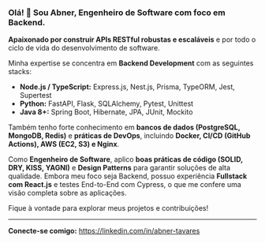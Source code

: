 ### Olá! 👋 Sou Abner, Engenheiro de Software com foco em Backend.

**Apaixonado por construir APIs RESTful robustas e escaláveis** e por todo o ciclo de vida do desenvolvimento de software.

Minha expertise se concentra em **Backend Development** com as seguintes stacks:

* **Node.js / TypeScript:** Express.js, Nest.js, Prisma, TypeORM, Jest, Supertest
* **Python:** FastAPI, Flask, SQLAlchemy, Pytest, Unittest
* **Java 8+:** Spring Boot, Hibernate, JPA, JUnit, Mockito

Também tenho forte conhecimento em **bancos de dados (PostgreSQL, MongoDB, Redis)** e **práticas de DevOps**, incluindo **Docker, CI/CD (GitHub Actions), AWS (EC2, S3) e Nginx**.

Como **Engenheiro de Software**, aplico **boas práticas de código (SOLID, DRY, KISS, YAGNI)** e **Design Patterns** para garantir soluções de alta qualidade. Embora meu foco seja Backend, possuo experiência **Fullstack com React.js** e testes End-to-End com Cypress, o que me confere uma visão completa sobre as aplicações.

Fique à vontade para explorar meus projetos e contribuições!

---

**Conecte-se comigo:**
https://linkedin.com/in/abner-tavares



<!--
**AbnerTavares14/AbnerTavares14** is a ✨ _special_ ✨ repository because its `README.md` (this file) appears on your GitHub profile.

Here are some ideas to get you started:

- 🔭 I’m currently working on ...
- 🌱 I’m currently learning ...
- 👯 I’m looking to collaborate on ...
- 🤔 I’m looking for help with ...
- 💬 Ask me about ...
- 📫 How to reach me: ...
- 😄 Pronouns: ...
- ⚡ Fun fact: ...
-->
